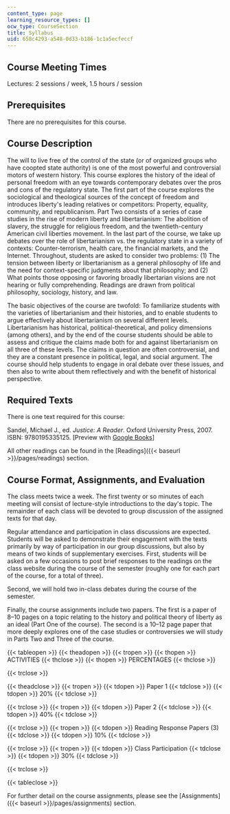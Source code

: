 ```yaml
---
content_type: page
learning_resource_types: []
ocw_type: CourseSection
title: Syllabus
uid: 658c4293-a548-0d33-b186-1c1a5ecfeccf
---
```


Course Meeting Times
--------------------

Lectures: 2 sessions / week, 1.5 hours / session

Prerequisites
-------------

There are no prerequisites for this course.

Course Description
------------------

The will to live free of the control of the state (or of organized groups who have coopted state authority) is one of the most powerful and controversial motors of western history. This course explores the history of the ideal of personal freedom with an eye towards contemporary debates over the pros and cons of the regulatory state. The first part of the course explores the sociological and theological sources of the concept of freedom and introduces liberty's leading relatives or competitors: Property, equality, community, and republicanism. Part Two consists of a series of case studies in the rise of modern liberty and libertarianism: The abolition of slavery, the struggle for religious freedom, and the twentieth-century American civil liberties movement. In the last part of the course, we take up debates over the role of libertarianism vs. the regulatory state in a variety of contexts: Counter-terrorism, health care, the financial markets, and the Internet. Throughout, students are asked to consider two problems: (1) The tension between liberty or libertarianism as a general philosophy of life and the need for context-specific judgments about that philosophy; and (2) What points those opposing or favoring broadly libertarian visions are not hearing or fully comprehending. Readings are drawn from political philosophy, sociology, history, and law.

The basic objectives of the course are twofold: To familiarize students with the varieties of libertarianism and their histories, and to enable students to argue effectively about libertarianism on several different levels. Libertarianism has historical, political-theoretical, and policy dimensions (among others), and by the end of the course students should be able to assess and critique the claims made both for and against libertarianism on all three of these levels. The claims in question are often controversial, and they are a constant presence in political, legal, and social argument. The course should help students to engage in oral debate over these issues, and then also to write about them reflectively and with the benefit of historical perspective.

Required Texts
--------------

There is one text required for this course:

Sandel, Michael J., ed. _Justice: A Reader_. Oxford University Press, 2007. ISBN: 9780195335125. \[Preview with [Google Books](http://books.google.com/books?id=3e_JisWPODoC&pg=PAfrontcover)\]

All other readings can be found in the [Readings]({{< baseurl >}}/pages/readings) section.

Course Format, Assignments, and Evaluation
------------------------------------------

The class meets twice a week. The first twenty or so minutes of each meeting will consist of lecture-style introductions to the day's topic. The remainder of each class will be devoted to group discussion of the assigned texts for that day.

Regular attendance and participation in class discussions are expected. Students will be asked to demonstrate their engagement with the texts primarily by way of participation in our group discussions, but also by means of two kinds of supplementary exercises. First, students will be asked on a few occasions to post brief responses to the readings on the class website during the course of the semester (roughly one for each part of the course, for a total of three).

Second, we will hold two in-class debates during the course of the semester.

Finally, the course assignments include two papers. The first is a paper of 8–10 pages on a topic relating to the history and political theory of liberty as an ideal (Part One of the course). The second is a 10–12 page paper that more deeply explores one of the case studies or controversies we will study in Parts Two and Three of the course.

{{< tableopen >}}
{{< theadopen >}}
{{< tropen >}}
{{< thopen >}}
ACTIVITIES
{{< thclose >}}
{{< thopen >}}
PERCENTAGES
{{< thclose >}}

{{< trclose >}}

{{< theadclose >}}
{{< tropen >}}
{{< tdopen >}}
Paper 1
{{< tdclose >}}
{{< tdopen >}}
20%
{{< tdclose >}}

{{< trclose >}}
{{< tropen >}}
{{< tdopen >}}
Paper 2
{{< tdclose >}}
{{< tdopen >}}
40%
{{< tdclose >}}

{{< trclose >}}
{{< tropen >}}
{{< tdopen >}}
Reading Response Papers (3)
{{< tdclose >}}
{{< tdopen >}}
10%
{{< tdclose >}}

{{< trclose >}}
{{< tropen >}}
{{< tdopen >}}
Class Participation
{{< tdclose >}}
{{< tdopen >}}
30%
{{< tdclose >}}

{{< trclose >}}

{{< tableclose >}}

For further detail on the course assignments, please see the [Assignments]({{< baseurl >}}/pages/assignments) section.